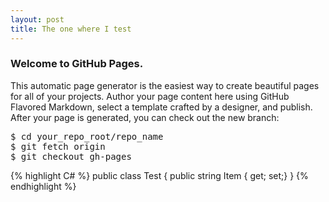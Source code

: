 ```yaml
---
layout: post
title: The one where I test
---
```


### Welcome to GitHub Pages.
This automatic page generator is the easiest way to create beautiful pages for all of your projects. Author your page content here using GitHub Flavored Markdown, select a template crafted by a designer, and publish. After your page is generated, you can check out the new branch:

<pre>
$ cd your_repo_root/repo_name
$ git fetch origin
$ git checkout gh-pages
</pre>

{% highlight C# %}
public class Test
{
public string Item { get; set;}
}
{% endhighlight %}
